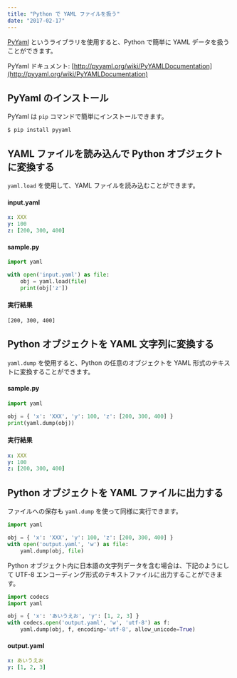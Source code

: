 ```yaml
---
title: "Python で YAML ファイルを扱う"
date: "2017-02-17"
---
```


[PyYaml](http://pyyaml.org/) というライブラリを使用すると、Python で簡単に YAML データを扱うことができます。

PyYaml ドキュメント: [http://pyyaml.org/wiki/PyYAMLDocumentation](http://pyyaml.org/wiki/PyYAMLDocumentation)


PyYaml のインストール
----

PyYaml は `pip` コマンドで簡単にインストールできます。

```
$ pip install pyyaml
```


YAML ファイルを読み込んで Python オブジェクトに変換する
----

`yaml.load` を使用して、YAML ファイルを読み込むことができます。

#### input.yaml

~~~ yaml
x: XXX
y: 100
z: [200, 300, 400]
~~~

#### sample.py

~~~ python
import yaml

with open('input.yaml') as file:
    obj = yaml.load(file)
    print(obj['z'])
~~~

#### 実行結果

~~~
[200, 300, 400]
~~~


Python オブジェクトを YAML 文字列に変換する
----

`yaml.dump` を使用すると、Python の任意のオブジェクトを YAML 形式のテキストに変換することができます。

#### sample.py

~~~ python
import yaml

obj = { 'x': 'XXX', 'y': 100, 'z': [200, 300, 400] }
print(yaml.dump(obj))
~~~

#### 実行結果

~~~ yaml
x: XXX
y: 100
z: [200, 300, 400]
~~~

Python オブジェクトを YAML ファイルに出力する
----

ファイルへの保存も `yaml.dump` を使って同様に実行できます。

~~~ python
import yaml

obj = { 'x': 'XXX', 'y': 100, 'z': [200, 300, 400] }
with open('output.yaml', 'w') as file:
    yaml.dump(obj, file)
~~~

Python オブジェクト内に日本語の文字列データを含む場合は、下記のようにして UTF-8 エンコーディング形式のテキストファイルに出力することができます。

~~~ python
import codecs
import yaml

obj = { 'x': 'あいうえお', 'y': [1, 2, 3] }
with codecs.open('output.yaml', 'w', 'utf-8') as f:
    yaml.dump(obj, f, encoding='utf-8', allow_unicode=True)
~~~

#### output.yaml

~~~ yaml
x: あいうえお
y: [1, 2, 3]
~~~

